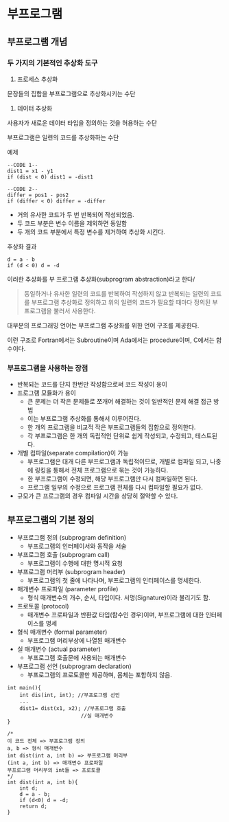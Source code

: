 # 부프로그램



## 부프로그램 개념

### 두 가지의 기본적인 추상화 도구

1. 프로세스 추상화

문장들의 집합을 부프로그램으로 추상화시키는 수단

1. 데이터 추상화

사용자가 새로운 데이터 타입을 정의하는 것을 허용하는 수단



부프로그램은 일련의 코드를 추상화하는 수단

예제

```
--CODE 1--
dist1 = x1 - y1
if (dist < 0) dist1 = -dist1
```

```
--CODE 2--
differ = pos1 - pos2
if (differ < 0) differ = -differ
```

- 거의 유사한 코드가 두 번 반복되어 작성되었음.
- 두 코드 부분은 변수 이름을 제외하면 동일함
- 두 개의 코드 부분에서 특정 변수를 제거하여 추상화 시킨다.

추상화 결과

```
d = a - b
if (d < 0) d = -d
```

이러한 추상화를 부 프로그램 추상화(subprogram abstraction)라고 한다/

> 동일하거나 유사한 일련의 코드를 반복하여 작성하지 않고 반복되는 일련의 코드를 부프로그램 추상화로 정의하고 위의 일련의 코드가 필요할 때마다 정의된 부프로그램을 불러서 사용한다.



대부분의 프로그래밍 언어는 부프로그램 추상화를 위한 언어 구조를 제공한다.

이런 구조로 Fortran에서는 Subroutine이며 Ada에서는 procedure이며, C에서는 함수이다.



### 부프로그램을 사용하는 장점

- 반복되는 코드를 단지 한번만 작성함으로써 코드 작성이 용이
- 프로그램 모듈화가 용이
  - 큰 문제는 더 작은 문제들로 쪼개어 해결하는 것이 일반적인 문제 해결 접근 방법
  - 이는 부프로그램 추상화를 통해서 이루어진다.
  - 한 개의 프로그램을 비교적 작은 부프로그램들의 집합으로 정의한다.
  - 각 부프로그램은 한 개의 독립적인 단위로 쉽게 작성되고, 수정되고, 테스트된다.
- 개별 컴파일(separate compilation)이 가능
  - 부프로그램은 대개 다른 부프로그램과 독립적이므로, 개별로 컴파일 되고, 나중에 링킹을 통해서 전체 프로그램으로 묶는 것이 가능하다.
  - 한 부프로그램이 수정되면, 해당 부프로그램만 다시 컴파일하면 된다.
  - 프로그램 일부의 수정으로 프로그램 전체를 다시 컴파일할 필요가 없다.
- 규모가 큰 프로그램의 경우 컴파일 시간을 상당히 절약할 수 있다.



## 부프로그램의 기본 정의

- 부프로그램 정의 (subprogram definition)
  - 부프로그램의 인터페이서와 동작을 서술
- 부프로그램 호출 (subprogram call)
  - 부프로그램이 수행에 대한 명시적 요청
- 부프로그램 머리부 (subprogram header)
  - 부프로그램의 첫 줄에 나타나며, 부프로그램의 인터페이스를 명세한다.
- 매개변수 프로파일 (parameter profile)
  - 형식 매개변수의 개수, 순서, 타입이다. 서명(Signature)이라 불리기도 함.
- 프로토콜 (protocol)
  - 매개변수 프로파일과 반환값 타입(함수인 경우)이며, 부프로그램에 대한 인터페이스를 명세
- 형식 매개변수 (formal parameter)
  - 부프로그램 머리부상에 나열된 매개변수
- 실 매개변수 (actual parameter)
  - 부프로그램 호출문에 사용되는 매개변수
- 부프로그램 선언 (subprogram declaration)
  - 부프로그램의 프로토콜만 제공하며, 몸체는 포함하지 않음.

```
int main(){
	int dis(int, int); //부프로그램 선언
	...
	dist1= dist(x1, x2); //부프로그램 호출
						//실 매개변수
}
```

```
/*
이 코드 전체 => 부프로그램 정의
a, b => 형식 매개변수
int dist(int a, int b) => 부프로그램 머리부
(int a, int b) => 매개변수 프로파일
부프로그램 머리부의 int들 => 프로토콜
*/
int dist(int a, int b){ 
	int d;
	d = a - b;
	if (d<0) d = -d;
	return d;
}
```

